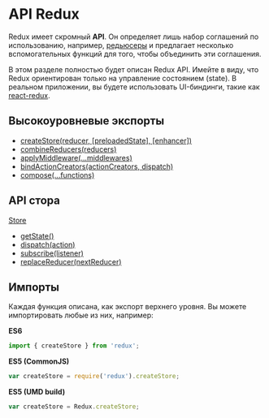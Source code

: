 # API Redux

Redux имеет скромный **API**. Он определяет лишь набор соглашений по использованию, например, [редьюсеры](../Glossary.md#reducer) и предлагает несколько вспомогательных функций для того, чтобы объединить эти соглашения.

В этом разделе полностью будет описан Redux API. Имейте в виду, что Redux ориентирован только на управление состоянием (state). В реальном приложении, вы будете использовать UI-биндинги, такие как [react-redux](https://github.com/gaearon/react-redux).

## Высокоуровневые экспорты

- [createStore(reducer, [preloadedState], [enhancer])](createStore.md)
- [combineReducers(reducers)](combineReducers.md)
- [applyMiddleware(...middlewares)](applyMiddleware.md)
- [bindActionCreators(actionCreators, dispatch)](bindActionCreators.md)
- [compose(...functions)](compose.md)

## API стора

[Store](Store.md)

- [getState()](Store.md#getState)
- [dispatch(action)](Store.md#dispatch)
- [subscribe(listener)](Store.md#subscribe)
- [replaceReducer(nextReducer)](Store.md#replaceReducer)

## Импорты

Каждая функция описана, как экспорт верхнего уровня. Вы можете импортировать любые из них, например:

**ES6**

```js
import { createStore } from 'redux';
```

**ES5 (CommonJS)**

```js
var createStore = require('redux').createStore;
```

**ES5 (UMD build)**

```js
var createStore = Redux.createStore;
```
